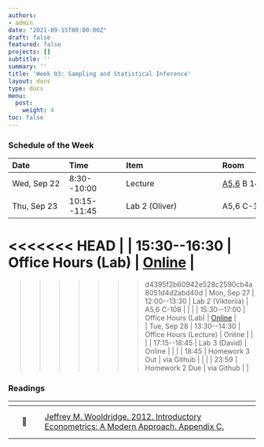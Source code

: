 ```yaml
---
authors:
- admin
date: "2021-09-15T00:00:00Z"
draft: false
featured: false
projects: []
subtitle: ''
summary: ''
title: 'Week 03: Sampling and Statistical Inference'
layout: docs
type: docs
menu:
  post:
    weight: 4
toc: false
---
```



### Schedule of the Week 

| <div style="width:100px;text-align:left">Date</div> | <div style="width:100px;text-align:left">Time</div> | <div style="width:180px;text-align:left">Item</div> | <div style="width:100px;text-align:left">Room</div> |<div style="width:100px;text-align:center">Material</div> |
|:------------|:-------------|:-------------------|:------------|:----:|
| Wed, Sep 22  | 8:30--10:00   | Lecture                         | [A5,6](https://goo.gl/maps/Mhkizwo4vd1vqvUH6) B 144  | [<i class="far fa-file-pdf fa-lg"></i>](QM_lecture03_handout.pdf)   |
| Thu, Sep 23  | 10:15--11:45 | Lab 2 (Oliver)                  | A5,6 C-108 |    [<i class="fab fa-github fa-lg"></i>](https://github.com/uni-mannheim-qm-2021/week03_inference)          |
<<<<<<< HEAD
|             | 15:30--16:30 | Office Hours (Lab)           | [Online](https://uni-mannheim.zoom.us/j/62493789522?pwd=M0EwaWg4Mm5xbWtTRHVLOUdteXFjdz09) |  
=======
>>>>>>> d4395f2b60942e528c2590cb4a8051d4d2abd40d
| Mon, Sep 27 | 12:00--13:30 | Lab 2 (Viktoriia)           | A5,6 C-108 |       [<i class="fab fa-github fa-lg"></i>](https://github.com/uni-mannheim-qm-2021/week03_inference)       |
|             | 15:30--17:00 | Office Hours (Lab)           | [Online](https://uni-mannheim.zoom.us/j/62493789522?pwd=M0EwaWg4Mm5xbWtTRHVLOUdteXFjdz09) |  
| Tue, Sep 28  | 13:30--14:30 | Office Hours (Lecture)                  | Online |             |
|  | 17:15--18:45 | Lab 3 (David)                  | Online |       [<i class="fab fa-github fa-lg"></i>](https://github.com/uni-mannheim-qm-2021/week03_inference)       |
|   | 18:45 | Homework 3 Out                 | via Github |             |
|   | 23:59 | Homework 2 Due                 | via Github |             |


### Readings

| <div style="width:50px"></div>  | <div style="width:420px"></div>  |  <div style="width:200px"></div> |
|:---:|:---|:---:|
| :open_book: | [Jeffrey M. Wooldridge. 2012. Introductory Econometrics: A Modern Approach. Appendix C.](https://ilias.uni-mannheim.de/goto.php?target=file_1172034_download&client_id=ILIAS) | **Required** <br>*Focus on sections<br>C1, C5 and C6* |




